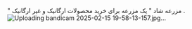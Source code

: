 " مزرعه شاد "
یک مزرعه برای خرید محصولات ارگانیک و غیر ارگانیک .
![Uploading bandicam 2025-02-15 19-58-13-157.jpg…]()
